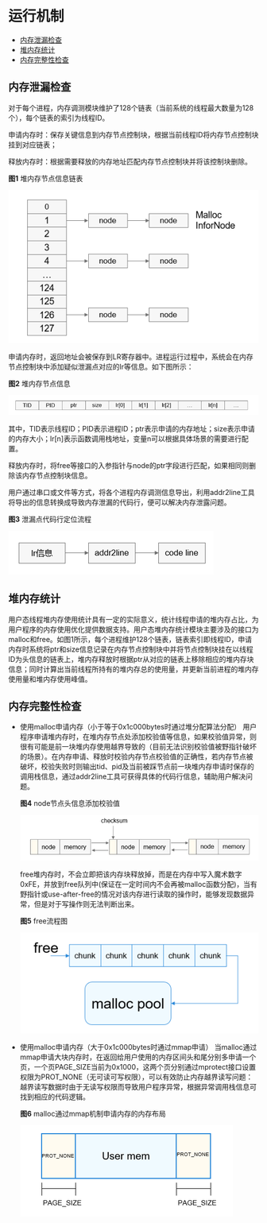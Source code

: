 # 运行机制

- [内存泄漏检查](#内存泄漏检查)
- [堆内存统计](#堆内存统计)
- [内存完整性检查](#内存完整性检查)

## 内存泄漏检查

对于每个进程，内存调测模块维护了128个链表（当前系统的线程最大数量为128个），每个链表的索引为线程ID。

申请内存时：保存关键信息到内存节点控制块，根据当前线程ID将内存节点控制块挂到对应链表；

释放内存时：根据需要释放的内存地址匹配内存节点控制块并将该控制块删除。

**图1** 堆内存节点信息链表

![zh-cn_image_0000001165890158](figures/zh-cn_image_0000001165890158.png)

申请内存时，返回地址会被保存到LR寄存器中。进程运行过程中，系统会在内存节点控制块中添加疑似泄漏点对应的lr等信息。如下图所示：

**图2** 堆内存节点信息

![zh-cn_image_0000001165890518](figures/zh-cn_image_0000001165890518.png)

其中，TID表示线程ID；PID表示进程ID；ptr表示申请的内存地址；size表示申请的内存大小；lr[n]表示函数调用栈地址，变量n可以根据具体场景的需要进行配置。

释放内存时，将free等接口的入参指针与node的ptr字段进行匹配，如果相同则删除该内存节点控制块信息。

用户通过串口或文件等方式，将各个进程内存调测信息导出，利用addr2line工具将导出的信息转换成导致内存泄漏的代码行，便可以解决内存泄露问题。

**图3** 泄漏点代码行定位流程

![zh-cn_image_0000001165730464](figures/zh-cn_image_0000001165730464.png)


## 堆内存统计

用户态线程堆内存使用统计具有一定的实际意义，统计线程申请的堆内存占比，为用户程序的内存使用优化提供数据支持。用户态堆内存统计模块主要涉及的接口为malloc和free。如图1所示，每个进程维护128个链表，链表索引即线程ID，申请内存时系统将ptr和size信息记录在内存节点控制块中并将节点控制块挂在以线程ID为头信息的链表上，堆内存释放时根据ptr从对应的链表上移除相应的堆内存块信息；同时计算出当前线程所持有的堆内存总的使用量，并更新当前进程的堆内存使用量和堆内存使用峰值。


## 内存完整性检查

- 使用malloc申请内存（小于等于0x1c000bytes时通过堆分配算法分配）
  用户程序申请堆内存时，在堆内存节点处添加校验值等信息，如果校验值异常，则很有可能是前一块堆内存使用越界导致的（目前无法识别校验值被野指针破坏的场景）。在内存申请、释放时校验内存节点校验值的正确性，若内存节点被破坏，校验失败时则输出tid、pid及当前被踩节点前一块堆内存申请时保存的调用栈信息，通过addr2line工具可获得具体的代码行信息，辅助用户解决问题。

  **图4** node节点头信息添加校验值

  ![zh-cn_image_0000001211449151](figures/zh-cn_image_0000001211449151.png)

  free堆内存时，不会立即把该内存块释放掉，而是在内存中写入魔术数字0xFE，并放到free队列中(保证在一定时间内不会再被malloc函数分配)，当有野指针或use-after-free的情况对该内存进行读取的操作时，能够发现数据异常，但是对于写操作则无法判断出来。

  **图5** free流程图

  ![zh-cn_image_0000001165890904](figures/zh-cn_image_0000001165890904.png)

- 使用malloc申请内存（大于0x1c000bytes时通过mmap申请）
  当malloc通过mmap申请大块内存时，在返回给用户使用的内存区间头和尾分别多申请一个页，一个页PAGE_SIZE当前为0x1000，这两个页分别通过mprotect接口设置权限为PROT_NONE（无可读可写权限），可以有效防止内存越界读写问题：越界读写数据时由于无读写权限而导致用户程序异常，根据异常调用栈信息可找到相应的代码逻辑。

  **图6** malloc通过mmap机制申请内存的内存布局

  ![zh-cn_image_0000001211130993](figures/zh-cn_image_0000001211130993.png)
